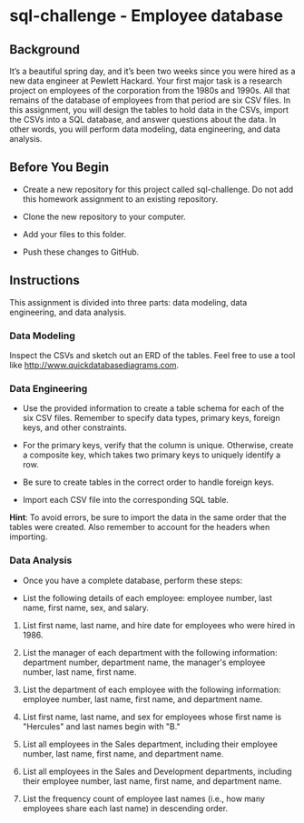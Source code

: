 # sql-challenge - Employee database


## **Background**

It’s a beautiful spring day, and it’s been two weeks since you were hired as a new data engineer at Pewlett Hackard. Your first major task is a research project on employees of the corporation from the 1980s and 1990s. All that remains of the database of employees from that period are six CSV files.
In this assignment, you will design the tables to hold data in the CSVs, import the CSVs into a SQL database, and answer questions about the data. In other words, you will perform data modeling, data engineering, and data analysis.

## **Before You Begin**


 * Create a new repository for this project called sql-challenge. Do not add this homework assignment to an existing repository.


 * Clone the new repository to your computer.


 * Add your files to this folder.


 * Push these changes to GitHub.



## **Instructions**


This assignment is divided into three parts: data modeling, data engineering, and data analysis.

### **Data Modeling**


Inspect the CSVs and sketch out an ERD of the tables. Feel free to use a tool like http://www.quickdatabasediagrams.com.


### **Data Engineering**


 * Use the provided information to create a table schema for each of the six CSV files. Remember to specify data types, primary keys, foreign keys, and other constraints.


 * For the primary keys, verify that the column is unique. Otherwise, create a composite key, which takes two primary keys to uniquely identify a row.


 * Be sure to create tables in the correct order to handle foreign keys.




 * Import each CSV file into the corresponding SQL table.

**Hint**: To avoid errors, be sure to import the data in the same order that the tables were created. Also remember to account for the headers when importing.




### **Data Analysis**

* Once you have a complete database, perform these steps:


 * List the following details of each employee: employee number, last name, first name, sex, and salary.


 1) List first name, last name, and hire date for employees who were hired in 1986.


 2) List the manager of each department with the following information: department number, department name, the manager's employee number, last name, first name.


 3) List the department of each employee with the following information: employee number, last name, first name, and department name.


 4) List first name, last name, and sex for employees whose first name is "Hercules" and last names begin with "B."


 5) List all employees in the Sales department, including their employee number, last name, first name, and department name.


 6) List all employees in the Sales and Development departments, including their employee number, last name, first name, and department name.


 7) List the frequency count of employee last names (i.e., how many employees share each last name) in descending order.
